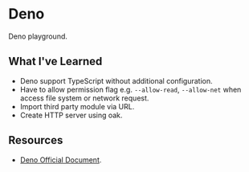 # Deno

Deno playground.

## What I've Learned

- Deno support TypeScript without additional configuration.
- Have to allow permission flag e.g. `--allow-read`, `--allow-net` when access file system or network request.
- Import third party module via URL.
- Create HTTP server using oak.

## Resources

- [Deno Official Document](https://deno.land/).

